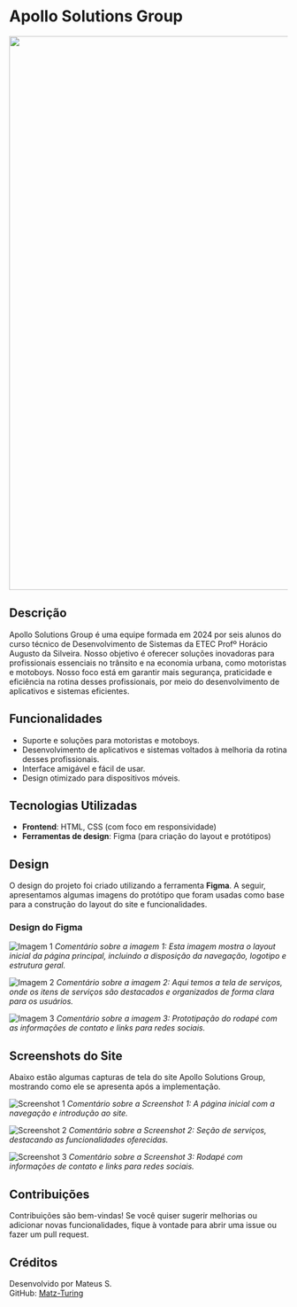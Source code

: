 # Apollo Solutions Group

<img src="https://user-images.githubusercontent.com/74038190/212284115-f47cd8ff-2ffb-4b04-b5bf-4d1c14c0247f.gif" width="1000">

## Descrição

Apollo Solutions Group é uma equipe formada em 2024 por seis alunos do curso técnico de Desenvolvimento de Sistemas da ETEC Profº Horácio Augusto da Silveira. Nosso objetivo é oferecer soluções inovadoras para profissionais essenciais no trânsito e na economia urbana, como motoristas e motoboys. Nosso foco está em garantir mais segurança, praticidade e eficiência na rotina desses profissionais, por meio do desenvolvimento de aplicativos e sistemas eficientes.

## Funcionalidades

- Suporte e soluções para motoristas e motoboys.
- Desenvolvimento de aplicativos e sistemas voltados à melhoria da rotina desses profissionais.
- Interface amigável e fácil de usar.
- Design otimizado para dispositivos móveis.

## Tecnologias Utilizadas

- **Frontend**: HTML, CSS (com foco em responsividade)
- **Ferramentas de design**: Figma (para criação do layout e protótipos)

## Design

O design do projeto foi criado utilizando a ferramenta **Figma**. A seguir, apresentamos algumas imagens do protótipo que foram usadas como base para a construção do layout do site e funcionalidades.

### Design do Figma

![Imagem 1](path/to/your/image1.png)
*Comentário sobre a imagem 1: Esta imagem mostra o layout inicial da página principal, incluindo a disposição da navegação, logotipo e estrutura geral.*

![Imagem 2](path/to/your/image2.png)
*Comentário sobre a imagem 2: Aqui temos a tela de serviços, onde os itens de serviços são destacados e organizados de forma clara para os usuários.*

![Imagem 3](path/to/your/image3.png)
*Comentário sobre a imagem 3: Prototipação do rodapé com as informações de contato e links para redes sociais.*

## Screenshots do Site

Abaixo estão algumas capturas de tela do site Apollo Solutions Group, mostrando como ele se apresenta após a implementação.

![Screenshot 1](path/to/your/screenshot1.png)
*Comentário sobre a Screenshot 1: A página inicial com a navegação e introdução ao site.*

![Screenshot 2](path/to/your/screenshot2.png)
*Comentário sobre a Screenshot 2: Seção de serviços, destacando as funcionalidades oferecidas.*

![Screenshot 3](path/to/your/screenshot3.png)
*Comentário sobre a Screenshot 3: Rodapé com informações de contato e links para redes sociais.*

## Contribuições

Contribuições são bem-vindas! Se você quiser sugerir melhorias ou adicionar novas funcionalidades, fique à vontade para abrir uma issue ou fazer um pull request.

## Créditos

Desenvolvido por Mateus S.  
GitHub: [Matz-Turing](https://github.com/Matz-Turing)
